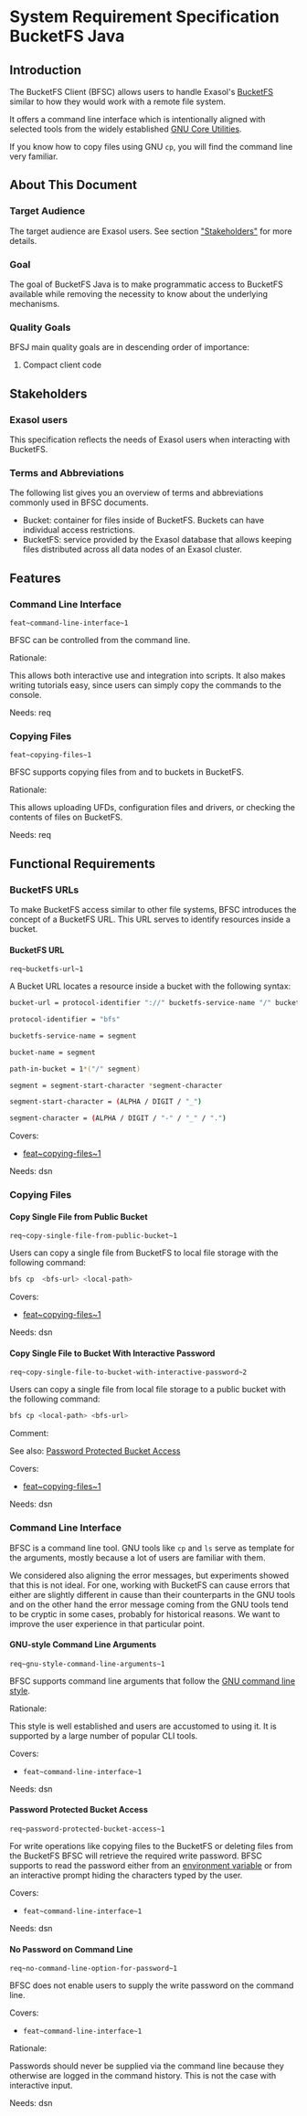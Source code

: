 # System Requirement Specification BucketFS Java

## Introduction

The BucketFS Client (BFSC) allows users to handle Exasol's [BucketFS](https://docs.exasol.com/database_concepts/bucketfs/bucketfs.htm) similar to how they would work with a remote file system.

It offers a command line interface which is intentionally aligned with selected tools from the widely established [GNU Core Utilities](https://www.gnu.org/software/coreutils/coreutils.html).

If you know how to copy files using GNU `cp`, you will find the command line very familiar.

## About This Document

### Target Audience

The target audience are Exasol users. See section ["Stakeholders"](#stakeholders) for more details.

### Goal

The goal of BucketFS Java is to make programmatic access to BucketFS available while removing the necessity to know about the underlying mechanisms.

### Quality Goals

BFSJ main quality goals are in descending order of importance:

1. Compact client code

## Stakeholders

### Exasol users

This specification reflects the needs of Exasol users when interacting with BucketFS.

### Terms and Abbreviations

The following list gives you an overview of terms and abbreviations commonly used in BFSC documents.

* Bucket: container for files inside of BucketFS. Buckets can have individual access restrictions.
* BucketFS: service provided by the Exasol database that allows keeping files distributed across all data nodes of an Exasol cluster.

## Features

### Command Line Interface
`feat~command-line-interface~1`

BFSC can be controlled from the command line.

Rationale:

This allows both interactive use and integration into scripts. It also makes writing tutorials easy, since users can simply copy the commands to the console.

Needs: req

### Copying Files
`feat~copying-files~1`

BFSC supports copying files from and to buckets in BucketFS.

Rationale:

This allows uploading UFDs, configuration files and drivers, or checking the contents of files on BucketFS.

Needs: req

## Functional Requirements

### BucketFS URLs

To make BucketFS access similar to other file systems, BFSC introduces the concept of a BucketFS URL. This URL serves to identify resources inside a bucket.

#### BucketFS URL
`req~bucketfs-url~1`

A Bucket URL locates a resource inside a bucket with the following syntax:

```bash
bucket-url = protocol-identifier "://" bucketfs-service-name "/" bucket-name path-in-bucket

protocol-identifier = "bfs"

bucketfs-service-name = segment

bucket-name = segment

path-in-bucket = 1*("/" segment)

segment = segment-start-character *segment-character

segment-start-character = (ALPHA / DIGIT / "_")

segment-character = (ALPHA / DIGIT / "-" / "_" / ".")
```

Covers:

* [feat~copying-files~1](#copying-files)

Needs: dsn

### Copying Files

#### Copy Single File from Public Bucket
`req~copy-single-file-from-public-bucket~1`

Users can copy a single file from BucketFS to local file storage with the following command:

```bash
bfs cp  <bfs-url> <local-path>
```

Covers:

* [feat~copying-files~1](#copying-files)

Needs: dsn

#### Copy Single File to Bucket With Interactive Password
`req~copy-single-file-to-bucket-with-interactive-password~2`

Users can copy a single file from local file storage to a public bucket with the following command:

```bash
bfs cp <local-path> <bfs-url>
```

Comment:

See also: [Password Protected Bucket Access](#interactive-password-entry)

Covers:

* [feat~copying-files~1](#copying-files)

Needs: dsn

### Command Line Interface

BFSC is a command line tool. GNU tools like `cp` and `ls` serve as template for the arguments, mostly because a lot of users are familiar with them.

We considered also aligning the error messages, but experiments showed that this is not ideal. For one, working with BucketFS can cause errors that either are slightly different in cause than their counterparts in the GNU tools and on the other hand the error message coming from the GNU tools tend to be cryptic in some cases, probably for historical reasons. We want to improve the user experience in that particular point.

#### GNU-style Command Line Arguments
`req~gnu-style-command-line-arguments~1`

BFSC supports command line arguments that follow the [GNU command line style](https://www.gnu.org/software/libc/manual/html_node/Argument-Syntax.html).

Rationale:

This style is well established and users are accustomed to using it. It is supported by a large number of popular CLI tools.

Covers:

* `feat~command-line-interface~1`

Needs: dsn

#### Password Protected Bucket Access
`req~password-protected-bucket-access~1`

For write operations like copying files to the BucketFS or deleting files from the BucketFS BFSC will retrieve the required write password. BFSC supports to read the password either from an [environment variable](#environment-variables-for-default-parameters) or from an interactive prompt hiding the characters typed by the user.

Covers:
* `feat~command-line-interface~1`

Needs: dsn

#### No Password on Command Line
`req~no-command-line-option-for-password~1`

BFSC does not enable users to supply the write password on the command line.

Covers:
* `feat~command-line-interface~1`

Rationale:

Passwords should never be supplied via the command line because they otherwise are logged in the command history. This is not the case with interactive input.


Needs: dsn